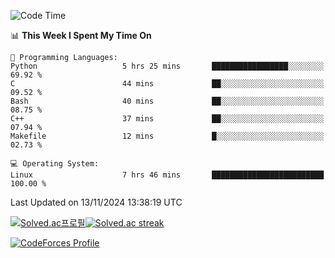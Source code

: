 
<!--START_SECTION:waka-->
![Code Time](http://img.shields.io/badge/Code%20Time-3%2C677%20hrs%2012%20mins-blue)

📊 **This Week I Spent My Time On** 

```text
💬 Programming Languages: 
Python                   5 hrs 25 mins       █████████████████░░░░░░░░   69.92 % 
C                        44 mins             ██░░░░░░░░░░░░░░░░░░░░░░░   09.52 % 
Bash                     40 mins             ██░░░░░░░░░░░░░░░░░░░░░░░   08.75 % 
C++                      37 mins             ██░░░░░░░░░░░░░░░░░░░░░░░   07.94 % 
Makefile                 12 mins             █░░░░░░░░░░░░░░░░░░░░░░░░   02.73 % 

💻 Operating System: 
Linux                    7 hrs 46 mins       █████████████████████████   100.00 % 
```


 Last Updated on 13/11/2024 13:38:19 UTC
<!--END_SECTION:waka-->


[![Solved.ac프로필](http://mazassumnida.wtf/api/generate_badge?boj=hckim96)](https://solved.ac/hckim96)[![Solved.ac streak](http://mazandi.herokuapp.com/api?handle=hckim96&theme=dark)](https://solved.ac/hckim96)


[![CodeForces Profile](https://cf.leed.at?id=hckim96)](https://codeforces.com/profile/hckim96)


